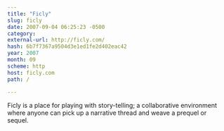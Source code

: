 ```yaml
---
title: "Ficly"
slug: ficly
date: 2007-09-04 06:25:23 -0500
category: 
external-url: http://ficly.com/
hash: 6b7f7367a9504d3e1ed1fe2d402eac42
year: 2007
month: 09
scheme: http
host: ficly.com
path: /

---
```


Ficly is a place for playing with story-telling; a collaborative environment where anyone can pick up a narrative thread and weave a prequel or sequel.
